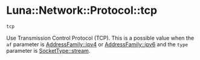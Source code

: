 # Luna::Network::Protocol::tcp

```c++
tcp
```

Use Transmission Control Protocol (TCP). This is a possible value when the `af` parameter is [AddressFamily::ipv4](group___network_1ggae86311d3afd23c05c7abba98dcb3036ba0485728ba5ed6951c7e858af6c1af7c3.md) or [AddressFamily::ipv6](group___network_1ggae86311d3afd23c05c7abba98dcb3036bacc314cbc6ae71c0724390eb450bb969d.md) and the `type` parameter is [SocketType::stream](group___network_1gga8ae7e0c32046eac388477ca632be1642af7b44cfafd5c52223d5498196c8a2e7b.md). 


